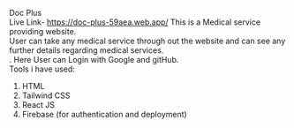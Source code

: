 Doc Plus <br/>
Live Link- https://doc-plus-59aea.web.app/
This is a Medical service providing website. <br/> User can take any medical service through out the website and can see any further details regarding medical services. <br/>. Here User can Login with Google and gitHub. <br/> Tools i have used: <br/> 
1) HTML
2) Tailwind CSS
3) React JS
4) Firebase (for authentication and deployment)

